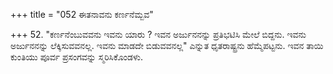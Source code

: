 +++
title = "052 ಈತನಾವನು ಕರ್ಣನೆಮ್ಬವ"

+++
52. "ಕರ್ಣನೆಂಬುವವನು ಇವನು ಯಾರು ? ಇವನ ಅರ್ಜುನನನ್ನು ಪ್ರತಿಭಟಿಸಿ ಮೇಲೆ ಬಿದ್ದನು. ಇವನು ಅರ್ಜುನನನ್ನು ಲೆಕ್ಕಿಸುವವನಲ್ಲ. ಇವನು ಮಾಡದೇ ಬಿಡುವವನಲ್ಲ" ಎನ್ನುತ ಧೃತರಾಷ್ಟ್ರನು ಹೆಮ್ಮೆಪಟ್ಟನು. ಇವನ ತಾಯಿ ಕುಂತಿಯು ಪೂರ್ವ ಪ್ರಸಂಗವನ್ನು ಸ್ಮರಿಸಿಕೊಂಡಳು.
